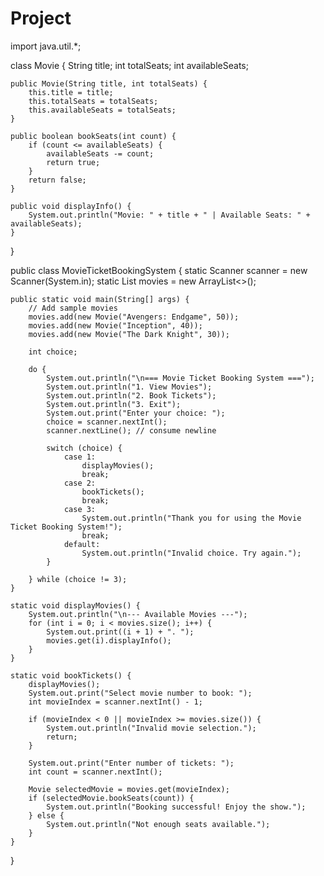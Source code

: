 # Project
import java.util.*;

class Movie {
    String title;
    int totalSeats;
    int availableSeats;

    public Movie(String title, int totalSeats) {
        this.title = title;
        this.totalSeats = totalSeats;
        this.availableSeats = totalSeats;
    }

    public boolean bookSeats(int count) {
        if (count <= availableSeats) {
            availableSeats -= count;
            return true;
        }
        return false;
    }

    public void displayInfo() {
        System.out.println("Movie: " + title + " | Available Seats: " + availableSeats);
    }
}

public class MovieTicketBookingSystem {
    static Scanner scanner = new Scanner(System.in);
    static List<Movie> movies = new ArrayList<>();

    public static void main(String[] args) {
        // Add sample movies
        movies.add(new Movie("Avengers: Endgame", 50));
        movies.add(new Movie("Inception", 40));
        movies.add(new Movie("The Dark Knight", 30));

        int choice;

        do {
            System.out.println("\n=== Movie Ticket Booking System ===");
            System.out.println("1. View Movies");
            System.out.println("2. Book Tickets");
            System.out.println("3. Exit");
            System.out.print("Enter your choice: ");
            choice = scanner.nextInt();
            scanner.nextLine(); // consume newline

            switch (choice) {
                case 1:
                    displayMovies();
                    break;
                case 2:
                    bookTickets();
                    break;
                case 3:
                    System.out.println("Thank you for using the Movie Ticket Booking System!");
                    break;
                default:
                    System.out.println("Invalid choice. Try again.");
            }

        } while (choice != 3);
    }

    static void displayMovies() {
        System.out.println("\n--- Available Movies ---");
        for (int i = 0; i < movies.size(); i++) {
            System.out.print((i + 1) + ". ");
            movies.get(i).displayInfo();
        }
    }

    static void bookTickets() {
        displayMovies();
        System.out.print("Select movie number to book: ");
        int movieIndex = scanner.nextInt() - 1;

        if (movieIndex < 0 || movieIndex >= movies.size()) {
            System.out.println("Invalid movie selection.");
            return;
        }

        System.out.print("Enter number of tickets: ");
        int count = scanner.nextInt();

        Movie selectedMovie = movies.get(movieIndex);
        if (selectedMovie.bookSeats(count)) {
            System.out.println("Booking successful! Enjoy the show.");
        } else {
            System.out.println("Not enough seats available.");
        }
    }
}
